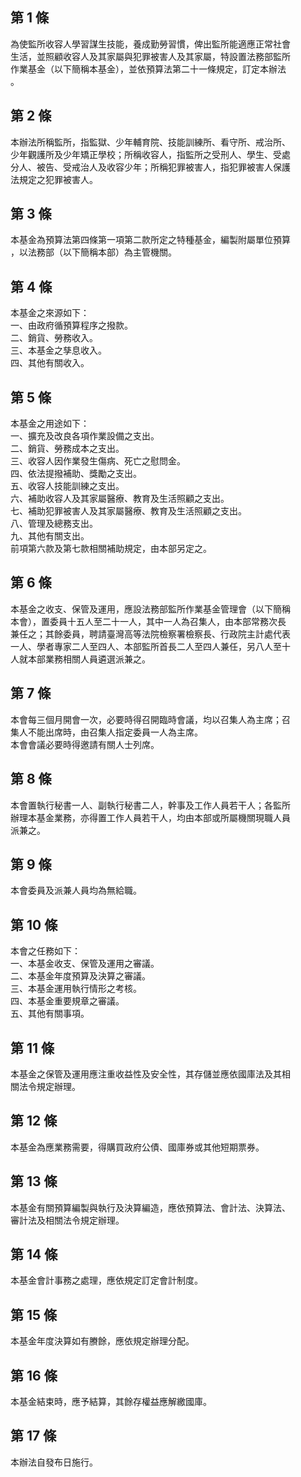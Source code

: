 第 1 條
-------
為使監所收容人學習謀生技能，養成勤勞習慣，俾出監所能適應正常社會  
生活，並照顧收容人及其家屬與犯罪被害人及其家屬，特設置法務部監所  
作業基金（以下簡稱本基金），並依預算法第二十一條規定，訂定本辦法  
。

第 2 條
-------
本辦法所稱監所，指監獄、少年輔育院、技能訓練所、看守所、戒治所、  
少年觀護所及少年矯正學校；所稱收容人，指監所之受刑人、學生、受處  
分人、被告、受戒治人及收容少年；所稱犯罪被害人，指犯罪被害人保護  
法規定之犯罪被害人。

第 3 條
-------
本基金為預算法第四條第一項第二款所定之特種基金，編製附屬單位預算  
，以法務部（以下簡稱本部）為主管機關。

第 4 條
-------
本基金之來源如下：  
一、由政府循預算程序之撥款。  
二、銷貨、勞務收入。  
三、本基金之孳息收入。  
四、其他有關收入。

第 5 條
-------
本基金之用途如下：  
一、擴充及改良各項作業設備之支出。  
二、銷貨、勞務成本之支出。  
三、收容人因作業發生傷病、死亡之慰問金。  
四、依法提撥補助、獎勵之支出。  
五、收容人技能訓練之支出。  
六、補助收容人及其家屬醫療、教育及生活照顧之支出。  
七、補助犯罪被害人及其家屬醫療、教育及生活照顧之支出。  
八、管理及總務支出。  
九、其他有關支出。  
前項第六款及第七款相關補助規定，由本部另定之。

第 6 條
-------
本基金之收支、保管及運用，應設法務部監所作業基金管理會（以下簡稱  
本會），置委員十五人至二十一人，其中一人為召集人，由本部常務次長  
兼任之；其餘委員，聘請臺灣高等法院檢察署檢察長、行政院主計處代表  
一人、學者專家二人至四人、本部監所首長二人至四人兼任，另八人至十  
人就本部業務相關人員遴選派兼之。

第 7 條
-------
本會每三個月開會一次，必要時得召開臨時會議，均以召集人為主席；召  
集人不能出席時，由召集人指定委員一人為主席。  
本會會議必要時得邀請有關人士列席。

第 8 條
-------
本會置執行秘書一人、副執行秘書二人，幹事及工作人員若干人；各監所  
辦理本基金業務，亦得置工作人員若干人，均由本部或所屬機關現職人員  
派兼之。

第 9 條
-------
本會委員及派兼人員均為無給職。

第 10 條
--------
本會之任務如下：  
一、本基金收支、保管及運用之審議。  
二、本基金年度預算及決算之審議。  
三、本基金運用執行情形之考核。  
四、本基金重要規章之審議。  
五、其他有關事項。

第 11 條
--------
本基金之保管及運用應注重收益性及安全性，其存儲並應依國庫法及其相  
關法令規定辦理。

第 12 條
--------
本基金為應業務需要，得購買政府公債、國庫券或其他短期票券。

第 13 條
--------
本基金有關預算編製與執行及決算編造，應依預算法、會計法、決算法、  
審計法及相關法令規定辦理。

第 14 條
--------
本基金會計事務之處理，應依規定訂定會計制度。

第 15 條
--------
本基金年度決算如有賸餘，應依規定辦理分配。

第 16 條
--------
本基金結束時，應予結算，其餘存權益應解繳國庫。

第 17 條
--------
本辦法自發布日施行。

